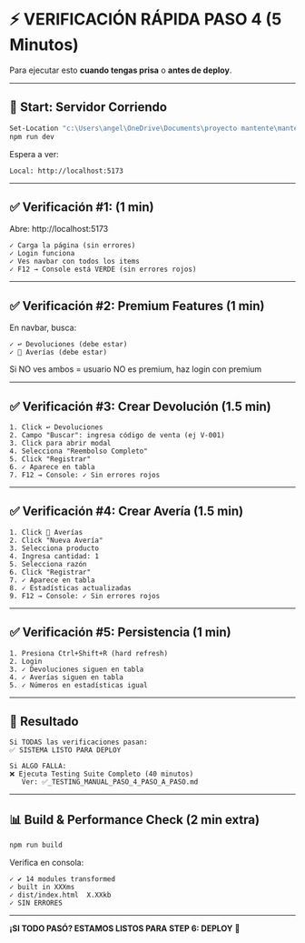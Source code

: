# ⚡ VERIFICACIÓN RÁPIDA PASO 4 (5 Minutos)

Para ejecutar esto **cuando tengas prisa** o **antes de deploy**.

---

## 🚀 Start: Servidor Corriendo

```bash
Set-Location "c:\Users\angel\OneDrive\Documents\proyecto mantente\mantente-app"
npm run dev
```

Espera a ver:
```
Local: http://localhost:5173
```

---

## ✅ Verificación #1: (1 min)

Abre: http://localhost:5173

```
✓ Carga la página (sin errores)
✓ Login funciona
✓ Ves navbar con todos los items
✓ F12 → Console está VERDE (sin errores rojos)
```

---

## ✅ Verificación #2: Premium Features (1 min)

En navbar, busca:

```
✓ ↩️ Devoluciones (debe estar)
✓ 🔧 Averías (debe estar)
```

Si NO ves ambos = usuario NO es premium, haz login con premium

---

## ✅ Verificación #3: Crear Devolución (1.5 min)

```
1. Click ↩️ Devoluciones
2. Campo "Buscar": ingresa código de venta (ej V-001)
3. Click para abrir modal
4. Selecciona "Reembolso Completo"
5. Click "Registrar"
6. ✓ Aparece en tabla
7. F12 → Console: ✓ Sin errores rojos
```

---

## ✅ Verificación #4: Crear Avería (1.5 min)

```
1. Click 🔧 Averías
2. Click "Nueva Avería"
3. Selecciona producto
4. Ingresa cantidad: 1
5. Selecciona razón
6. Click "Registrar"
7. ✓ Aparece en tabla
8. ✓ Estadísticas actualizadas
9. F12 → Console: ✓ Sin errores rojos
```

---

## ✅ Verificación #5: Persistencia (1 min)

```
1. Presiona Ctrl+Shift+R (hard refresh)
2. Login
3. ✓ Devoluciones siguen en tabla
4. ✓ Averías siguen en tabla
5. ✓ Números en estadísticas igual
```

---

## 🎯 Resultado

```
Si TODAS las verificaciones pasan:
✅ SISTEMA LISTO PARA DEPLOY

Si ALGO FALLA:
❌ Ejecuta Testing Suite Completo (40 minutos)
   Ver: ✅_TESTING_MANUAL_PASO_4_PASO_A_PASO.md
```

---

## 📊 Build & Performance Check (2 min extra)

```bash
npm run build
```

Verifica en consola:
```
✓ ✔ 14 modules transformed
✓ built in XXXms
✓ dist/index.html  X.XXkb
✓ SIN ERRORES
```

---

**¡SI TODO PASÓ? ESTAMOS LISTOS PARA STEP 6: DEPLOY** 🚀
